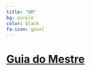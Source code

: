```yaml
---
title: "GM"
bg: purple
color: black
fa-icon: gavel
---
```


# [__Guia do Mestre__](/livros/GM.pdf)

<center><img src="{{ 'img/ldm.png' | prepend: site.baseurl }}" alt="">
</center>
 
